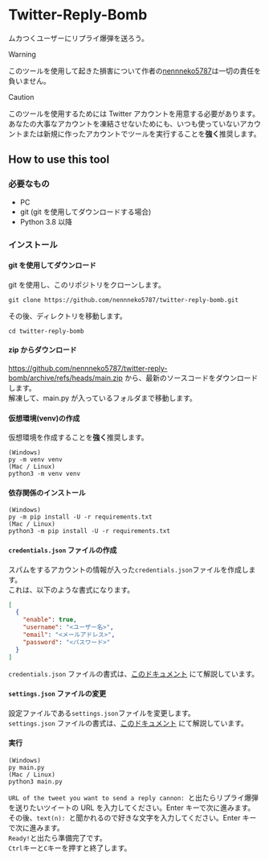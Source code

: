 # Twitter-Reply-Bomb

ムカつくユーザーにリプライ爆弾を送ろう。

> [!WARNING]
> このツールを使用して起きた損害について作者の[nennneko5787](https://x.com/Fng1Bot)は一切の責任を負いません。

> [!CAUTION]
> このツールを使用するためには Twitter アカウントを用意する必要があります。  
> あなたの大事なアカウントを凍結させないためにも、いつも使っていないアカウントまたは新規に作ったアカウントでツールを実行することを**強く**推奨します。

## How to use this tool

### 必要なもの

- PC
- git (git を使用してダウンロードする場合)
- Python 3.8 以降

### インストール

#### git を使用してダウンロード

git を使用し、このリポジトリをクローンします。

```
git clone https://github.com/nennneko5787/twitter-reply-bomb.git
```

その後、ディレクトリを移動します。

```
cd twitter-reply-bomb
```

#### zip からダウンロード

https://github.com/nennneko5787/twitter-reply-bomb/archive/refs/heads/main.zip から、最新のソースコードをダウンロードします。  
解凍して、main.py が入っているフォルダまで移動します。

#### 仮想環境(venv)の作成

仮想環境を作成することを**強く**推奨します。

```
(Windows)
py -m venv venv
(Mac / Linux)
python3 -m venv venv
```

#### 依存関係のインストール

```
(Windows)
py -m pip install -U -r requirements.txt
(Mac / Linux)
python3 -m pip install -U -r requirements.txt
```

#### `credentials.json` ファイルの作成

スパムをするアカウントの情報が入った`credentials.json`ファイルを作成します。  
これは、以下のような書式になります。

```json
[
  {
    "enable": true,
    "username": "<ユーザー名>",
    "email": "<メールアドレス>",
    "password": "<パスワード>"
  }
]
```

`credentials.json` ファイルの書式は、[このドキュメント](credentials.json.md) にて解説しています。

#### `settings.json` ファイルの変更

設定ファイルである`settings.json`ファイルを変更します。  
`settings.json` ファイルの書式は、[このドキュメント](settings.json.md) にて解説しています。

#### 実行

```
(Windows)
py main.py
(Mac / Linux)
python3 main.py
```

`URL of the tweet you want to send a reply cannon: `と出たらリプライ爆弾を送りたいツイートの URL を入力してください。Enter キーで次に進みます。  
その後、`text(n): `と聞かれるので好きな文字を入力してください。Enter キーで次に進みます。  
`Ready!`と出たら準備完了です。  
`Ctrl`キーと`C`キーを押すと終了します。
